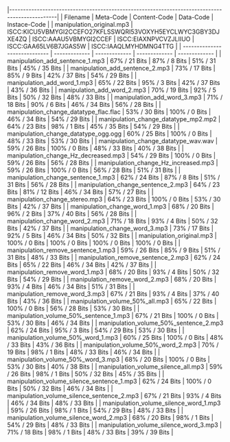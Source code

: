 |-----------------------------------------------------------------------------------------------|
| Filename                      | Meta-Code     | Content-Code  | Data-Code     | Instace-Code  |
| manipulation_original.mp3 | ISCC:KICU5VBMYGI2CCEFO27KFLSSWQRI53VOXYH5EYCLWYC3GBY3DJXE4ZQ | ISCC:AAAU5VBMYGI2CCEF | ISCC:EIAXNPVCVZJLIIUO | ISCC:GAA65LV6B7JGAS5W | ISCC:IAAQLMYHDMNG4TTG |
| ----------------------------- | ------------- | ------------- | ------------- | ------------- |
| manipulation_add_sentence_1.mp3 | 67% / 21 Bits | 87% / 8 Bits | 51% / 31 Bits | 45% / 35 Bits |
| manipulation_add_sentence_2.mp3 | 73% / 17 Bits | 85% / 9 Bits | 42% / 37 Bits | 54% / 29 Bits |
| manipulation_add_word_1.mp3 | 65% / 22 Bits | 95% / 3 Bits | 42% / 37 Bits | 43% / 36 Bits |
| manipulation_add_word_2.mp3 | 70% / 19 Bits | 92% / 5 Bits | 50% / 32 Bits | 48% / 33 Bits |
| manipulation_add_word_3.mp3 | 71% / 18 Bits | 90% / 6 Bits | 46% / 34 Bits | 56% / 28 Bits |
| manipulation_change_datatype_flac.flac | 53% / 30 Bits | 100% / 0 Bits | 46% / 34 Bits | 54% / 29 Bits |
| manipulation_change_datatype_mp2.mp2 | 64% / 23 Bits | 98% / 1 Bits | 45% / 35 Bits | 54% / 29 Bits |
| manipulation_change_datatype_ogg.ogg | 60% / 25 Bits | 100% / 0 Bits | 48% / 33 Bits | 53% / 30 Bits |
| manipulation_change_datatype_wav.wav | 59% / 26 Bits | 100% / 0 Bits | 48% / 33 Bits | 40% / 38 Bits |
| manipulation_change_Hz_decreased.mp3 | 54% / 29 Bits | 100% / 0 Bits | 59% / 26 Bits | 56% / 28 Bits |
| manipulation_change_Hz_increased.mp3 | 59% / 26 Bits | 100% / 0 Bits | 56% / 28 Bits | 51% / 31 Bits |
| manipulation_change_sentence_1.mp3 | 62% / 24 Bits | 87% / 8 Bits | 51% / 31 Bits | 56% / 28 Bits |
| manipulation_change_sentence_2.mp3 | 64% / 23 Bits | 81% / 12 Bits | 46% / 34 Bits | 57% / 27 Bits |
| manipulation_change_stereo.mp3 | 64% / 23 Bits | 100% / 0 Bits | 53% / 30 Bits | 42% / 37 Bits |
| manipulation_change_word_1.mp3 | 68% / 20 Bits | 96% / 2 Bits | 37% / 40 Bits | 56% / 28 Bits |
| manipulation_change_word_2.mp3 | 71% / 18 Bits | 93% / 4 Bits | 50% / 32 Bits | 42% / 37 Bits |
| manipulation_change_word_3.mp3 | 73% / 17 Bits | 92% / 5 Bits | 46% / 34 Bits | 50% / 32 Bits |
| manipulation_original.mp3 | 100% / 0 Bits | 100% / 0 Bits | 100% / 0 Bits | 100% / 0 Bits |
| manipulation_remove_sentence_1.mp3 | 59% / 26 Bits | 85% / 9 Bits | 51% / 31 Bits | 48% / 33 Bits |
| manipulation_remove_sentence_2.mp3 | 62% / 24 Bits | 65% / 22 Bits | 46% / 34 Bits | 42% / 37 Bits |
| manipulation_remove_word_1.mp3 | 68% / 20 Bits | 93% / 4 Bits | 50% / 32 Bits | 54% / 29 Bits |
| manipulation_remove_word_2.mp3 | 68% / 20 Bits | 93% / 4 Bits | 46% / 34 Bits | 51% / 31 Bits |
| manipulation_remove_word_3.mp3 | 67% / 21 Bits | 93% / 4 Bits | 37% / 40 Bits | 43% / 36 Bits |
| manipulation_volume_50%_all.mp3 | 65% / 22 Bits | 100% / 0 Bits | 56% / 28 Bits | 53% / 30 Bits |
| manipulation_volume_50%_sentence_1.mp3 | 67% / 21 Bits | 100% / 0 Bits | 53% / 30 Bits | 46% / 34 Bits |
| manipulation_volume_50%_sentence_2.mp3 | 62% / 24 Bits | 95% / 3 Bits | 54% / 29 Bits | 53% / 30 Bits |
| manipulation_volume_50%_word_1.mp3 | 60% / 25 Bits | 100% / 0 Bits | 48% / 33 Bits | 43% / 36 Bits |
| manipulation_volume_50%_word_2.mp3 | 70% / 19 Bits | 98% / 1 Bits | 48% / 33 Bits | 46% / 34 Bits |
| manipulation_volume_50%_word_3.mp3 | 68% / 20 Bits | 100% / 0 Bits | 53% / 30 Bits | 40% / 38 Bits |
| manipulation_volume_silence_all.mp3 | 59% / 26 Bits | 98% / 1 Bits | 50% / 32 Bits | 45% / 35 Bits |
| manipulation_volume_silence_sentence_1.mp3 | 62% / 24 Bits | 100% / 0 Bits | 50% / 32 Bits | 46% / 34 Bits |
| manipulation_volume_silence_sentence_2.mp3 | 67% / 21 Bits | 93% / 4 Bits | 46% / 34 Bits | 48% / 33 Bits |
| manipulation_volume_silence_word_1.mp3 | 59% / 26 Bits | 98% / 1 Bits | 54% / 29 Bits | 48% / 33 Bits |
| manipulation_volume_silence_word_2.mp3 | 68% / 20 Bits | 98% / 1 Bits | 54% / 29 Bits | 48% / 33 Bits |
| manipulation_volume_silence_word_3.mp3 | 71% / 18 Bits | 98% / 1 Bits | 48% / 33 Bits | 39% / 39 Bits |
